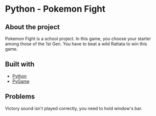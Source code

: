 # Python - Pokemon Fight

## About the project

Pokemon Fight is a school project. In this game, you choose your starter among those of the 1st Gen. You have to beat a wild Rattata to win this game.

## Built with

- [Python](https://www.python.org/)
- [PyGame](https://www.pygame.org/)

## Problems

Victory sound isn't played correctly, you need to hold window's bar.
